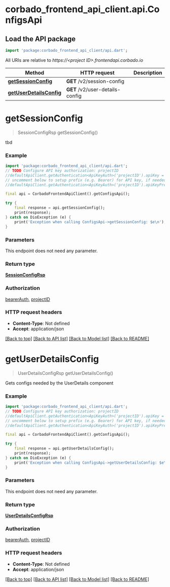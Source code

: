 # corbado_frontend_api_client.api.ConfigsApi

## Load the API package
```dart
import 'package:corbado_frontend_api_client/api.dart';
```

All URIs are relative to *https://&lt;project ID&gt;.frontendapi.corbado.io*

Method | HTTP request | Description
------------- | ------------- | -------------
[**getSessionConfig**](ConfigsApi.md#getsessionconfig) | **GET** /v2/session-config | 
[**getUserDetailsConfig**](ConfigsApi.md#getuserdetailsconfig) | **GET** /v2/user-details-config | 


# **getSessionConfig**
> SessionConfigRsp getSessionConfig()



tbd

### Example
```dart
import 'package:corbado_frontend_api_client/api.dart';
// TODO Configure API key authorization: projectID
//defaultApiClient.getAuthentication<ApiKeyAuth>('projectID').apiKey = 'YOUR_API_KEY';
// uncomment below to setup prefix (e.g. Bearer) for API key, if needed
//defaultApiClient.getAuthentication<ApiKeyAuth>('projectID').apiKeyPrefix = 'Bearer';

final api = CorbadoFrontendApiClient().getConfigsApi();

try {
    final response = api.getSessionConfig();
    print(response);
} catch on DioException (e) {
    print('Exception when calling ConfigsApi->getSessionConfig: $e\n');
}
```

### Parameters
This endpoint does not need any parameter.

### Return type

[**SessionConfigRsp**](SessionConfigRsp.md)

### Authorization

[bearerAuth](../README.md#bearerAuth), [projectID](../README.md#projectID)

### HTTP request headers

 - **Content-Type**: Not defined
 - **Accept**: application/json

[[Back to top]](#) [[Back to API list]](../README.md#documentation-for-api-endpoints) [[Back to Model list]](../README.md#documentation-for-models) [[Back to README]](../README.md)

# **getUserDetailsConfig**
> UserDetailsConfigRsp getUserDetailsConfig()



Gets configs needed by the UserDetails component

### Example
```dart
import 'package:corbado_frontend_api_client/api.dart';
// TODO Configure API key authorization: projectID
//defaultApiClient.getAuthentication<ApiKeyAuth>('projectID').apiKey = 'YOUR_API_KEY';
// uncomment below to setup prefix (e.g. Bearer) for API key, if needed
//defaultApiClient.getAuthentication<ApiKeyAuth>('projectID').apiKeyPrefix = 'Bearer';

final api = CorbadoFrontendApiClient().getConfigsApi();

try {
    final response = api.getUserDetailsConfig();
    print(response);
} catch on DioException (e) {
    print('Exception when calling ConfigsApi->getUserDetailsConfig: $e\n');
}
```

### Parameters
This endpoint does not need any parameter.

### Return type

[**UserDetailsConfigRsp**](UserDetailsConfigRsp.md)

### Authorization

[bearerAuth](../README.md#bearerAuth), [projectID](../README.md#projectID)

### HTTP request headers

 - **Content-Type**: Not defined
 - **Accept**: application/json

[[Back to top]](#) [[Back to API list]](../README.md#documentation-for-api-endpoints) [[Back to Model list]](../README.md#documentation-for-models) [[Back to README]](../README.md)

